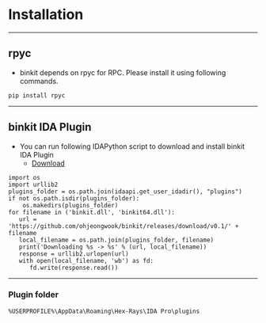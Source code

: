 # Installation

---
## rpyc

* binkit depends on rpyc for RPC. Please install it using following commands.

```
pip install rpyc
```

---
## binkit IDA Plugin

* You can run following IDAPython script to download and install binkit IDA Plugin
   - [Download](Scripts/install_binkit_plugin.py)

```
import os
import urllib2
plugins_folder = os.path.join(idaapi.get_user_idadir(), "plugins")
if not os.path.isdir(plugins_folder):
    os.makedirs(plugins_folder)
for filename in ('binkit.dll', 'binkit64.dll'):
   url = 'https://github.com/ohjeongwook/binkit/releases/download/v0.1/' + filename
   local_filename = os.path.join(plugins_folder, filename)
   print('Downloading %s -> %s' % (url, local_filename))
   response = urllib2.urlopen(url)
   with open(local_filename, 'wb') as fd:
      fd.write(response.read())
```

---
### Plugin folder

```
%USERPROFILE%\AppData\Roaming\Hex-Rays\IDA Pro\plugins
```

